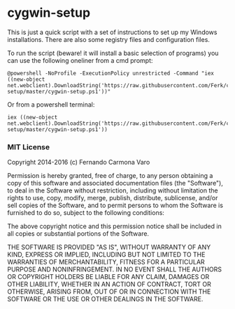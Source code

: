 # cygwin-setup

This is just a quick script with a set of instructions to set up my Windows installations.
There are also some registry files and configuration files.

To run the script (beware! it will install a basic selection of programs) you can use the following oneliner from a cmd prompt:

    @powershell -NoProfile -ExecutionPolicy unrestricted -Command "iex ((new-object net.webclient).DownloadString('https://raw.githubusercontent.com/Ferk/cygwin-setup/master/cygwin-setup.ps1'))"

Or from a powershell terminal:

    iex ((new-object net.webclient).DownloadString('https://raw.githubusercontent.com/Ferk/cygwin-setup/master/cygwin-setup.ps1'))


### MIT License

Copyright 2014-2016 (c) Fernando Carmona Varo

Permission is hereby granted, free of charge, to any person obtaining a copy of this software and associated documentation files (the "Software"), to deal in the Software without restriction, including without limitation the rights to use, copy, modify, merge, publish, distribute, sublicense, and/or sell copies of the Software, and to permit persons to whom the Software is furnished to do so, subject to the following conditions:

The above copyright notice and this permission notice shall be included in all copies or substantial portions of the Software.

THE SOFTWARE IS PROVIDED "AS IS", WITHOUT WARRANTY OF ANY KIND, EXPRESS OR IMPLIED, INCLUDING BUT NOT LIMITED TO THE WARRANTIES OF MERCHANTABILITY, FITNESS FOR A PARTICULAR PURPOSE AND NONINFRINGEMENT. IN NO EVENT SHALL THE AUTHORS OR COPYRIGHT HOLDERS BE LIABLE FOR ANY CLAIM, DAMAGES OR OTHER LIABILITY, WHETHER IN AN ACTION OF CONTRACT, TORT OR OTHERWISE, ARISING FROM, OUT OF OR IN CONNECTION WITH THE SOFTWARE OR THE USE OR OTHER DEALINGS IN THE SOFTWARE.
